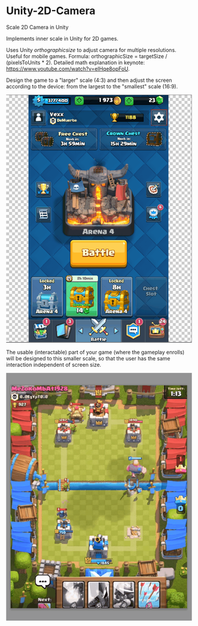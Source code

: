 # Unity-2D-Camera 
Scale 2D Camera in Unity  


Implements inner scale in Unity for 2D games.  
  
Uses Unity *orthographicsize* to adjust camera for multiple resolutions. Useful for mobile games. Formula: orthographicSize = targetSize / (pixelsToUnits * 2). Detailed math explanation in keynote: https://www.youtube.com/watch?v=eIHqe8opFoU. 
  
Design the game to a "larger" scale (4:3) and then adjust the screen according to the device: from the largest to the "smallest" scale (16:9).  
  
![](res1.gif)
  
The usable (interactable) part of your game (where the gameplay enrolls) will be designed to this smaller scale, so that the user has the same interaction independent of screen size.  
  
![](res2.gif)
  


